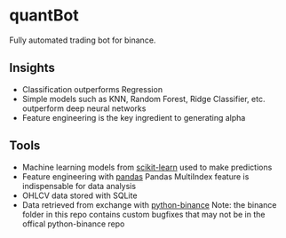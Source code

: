 # quantBot

Fully automated trading bot for binance.

## Insights 
* Classification outperforms Regression
* Simple models such as KNN, Random Forest, Ridge Classifier, etc. outperform deep neural networks
* Feature engineering is the key ingredient to generating alpha

## Tools  
* Machine learning models from [scikit-learn](https://scikit-learn.org/stable/index.html) used to make predictions
* Feature engineering with [pandas](https://pandas.pydata.org/docs/index.html)
  Pandas MultiIndex feature is indispensable for data analysis
* OHLCV data stored with SQLite
* Data retrieved from exchange with [python-binance](https://github.com/sammchardy/python-binance)
  Note: the binance folder in this repo contains custom bugfixes that may not be in the offical python-binance repo